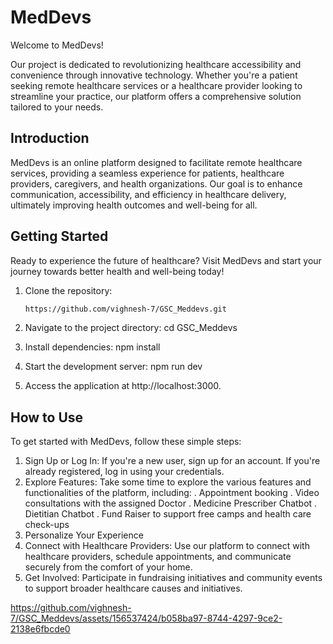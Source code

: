 # MedDevs

Welcome to MedDevs!

  Our project is dedicated to revolutionizing healthcare accessibility and convenience through innovative technology.
Whether you're a patient seeking remote healthcare services or a healthcare provider looking to streamline your practice, our platform offers a comprehensive solution tailored to your needs.


## Introduction
MedDevs is an online platform designed to facilitate remote healthcare services, providing a seamless experience for patients, healthcare providers, caregivers, and health organizations. 
Our goal is to enhance communication, accessibility, and efficiency in healthcare delivery, ultimately improving health outcomes and well-being for all.

## Getting Started
Ready to experience the future of healthcare? Visit MedDevs and start your journey towards better health and well-being today!

1. Clone the repository:
   ```bash
   https://github.com/vighnesh-7/GSC_Meddevs.git
   
2. Navigate to the project directory:
    cd GSC_Meddevs

3. Install dependencies:
    npm install

4. Start the development server:
    npm run dev

5. Access the application at http://localhost:3000.

## How to Use

To get started with MedDevs, follow these simple steps:

1. Sign Up or Log In: If you're a new user, sign up for an account. If you're already registered, log in
using your credentials.
2. Explore Features: Take some time to explore the various features and functionalities of the platform, including:
        . Appointment booking
        . Video consultations with the assigned Doctor
        . Medicine Prescriber Chatbot
        . Dietitian  Chatbot
        . Fund Raiser to support free camps and health care check-ups
3. Personalize Your Experience
4. Connect with Healthcare Providers: Use our platform to connect with healthcare providers,
schedule appointments, and communicate securely from the comfort of your home.
5. Get Involved: Participate in fundraising initiatives and community events to support broader
healthcare causes and initiatives.







https://github.com/vighnesh-7/GSC_Meddevs/assets/156537424/b058ba97-8744-4297-9ce2-2138e6fbcde0














